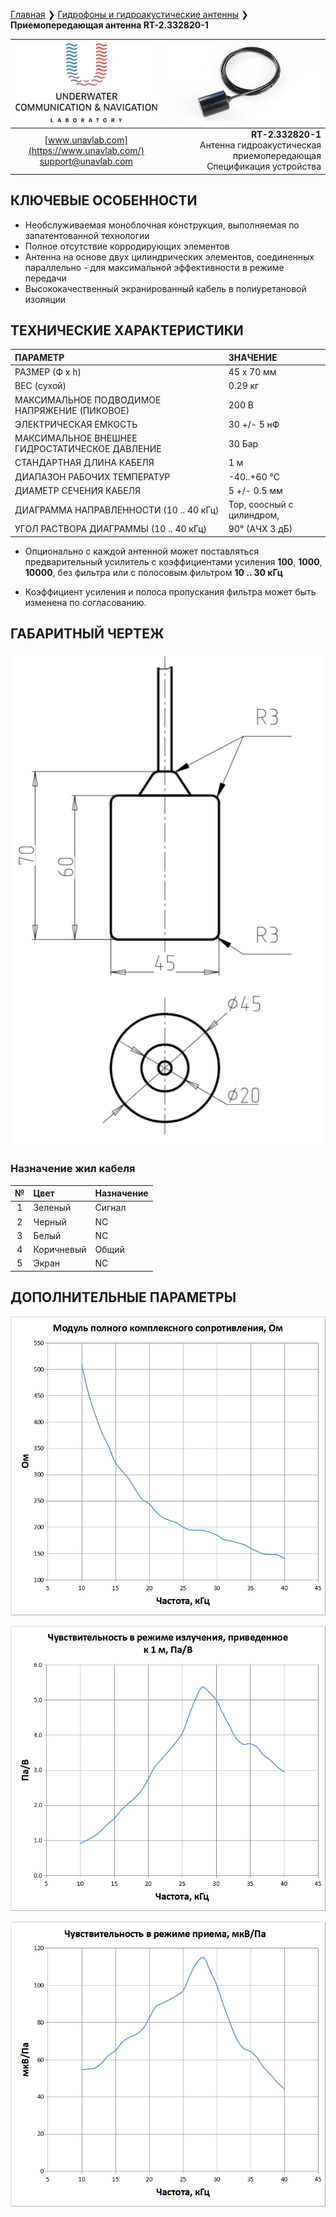 [Главная](/README_RU) ❯ [Гидрофоны и гидроакустические антенны](underwater_acoustic_antennas_ru.md) ❯ **Приемопередающая антенна RT-2.332820-1**

<div style="page-break-after: always;"></div>

| ![logo](/documentation/sm_logo.png) | ![logo](/documentation/def_buoy_txd.png) |
| :---: | ---: |
| [www.unavlab.com](https://www.unavlab.com/) <br/> [support@unavlab.com](mailto:support@unavlab.com) | **RT-2.332820-1** <br/> Антенна гидроакустическая приемопередающая <br/> Спецификация устройства |

## КЛЮЧЕВЫЕ ОСОБЕННОСТИ

* Необслуживаемая моноблочная конструкция, выполняемая по запатентованной технологии
* Полное отсутствие корродирующих элементов
* Антенна на основе двух цилиндрических элементов, соединенных параллельно - для максимальной эффективности в режиме передачи
* Высококачественный экранированный кабель в полиуретановой изоляции

## ТЕХНИЧЕСКИЕ ХАРАКТЕРИСТИКИ

| ПАРАМЕТР | ЗНАЧЕНИЕ |
| :--- | :--- |
| РАЗМЕР (Ф х h) | 45 x 70 мм |
| ВЕС (сухой) | 0.29 кг |
| МАКСИМАЛЬНОЕ ПОДВОДИМОЕ НАПРЯЖЕНИЕ (ПИКОВОЕ) | 200 В |
| ЭЛЕКТРИЧЕСКАЯ ЕМКОСТЬ | 30 +/- 5 нФ |
| МАКСИМАЛЬНОЕ ВНЕШНЕЕ ГИДРОСТАТИЧЕСКОЕ ДАВЛЕНИЕ | 30 Бар |
| СТАНДАРТНАЯ ДЛИНА КАБЕЛЯ | 1 м |
| ДИАПАЗОН РАБОЧИХ ТЕМПЕРАТУР | -40..+60 °С |
| ДИАМЕТР СЕЧЕНИЯ КАБЕЛЯ | 5 +/- 0.5 мм |
| ДИАГРАММА НАПРАВЛЕННОСТИ (10 .. 40 кГц) | Тор, соосный с цилиндром,  |
| УГОЛ РАСТВОРА ДИАГРАММЫ (10 .. 40 кГц) | 90° (АЧХ 3 дБ) |

* Опционально с каждой антенной может поставляться предварительный усилитель с коэффициентами усиления **100**, **1000**, 
**10000**, без фильтра или с полосовым фильтром **10 .. 30 кГц**

* Коэффициент усиления и полоса пропускания фильтра может быть изменена по согласованию.

<div style="page-break-after: always;"></div>

## ГАБАРИТНЫЙ ЧЕРТЕЖ

![RT_2_332820_1_drawings](/documentation/RT_2_332820_1_drawings.png)

### Назначение жил кабеля

| № | Цвет | Назначение |
| :---: | :--- | :--- |
| 1 | Зеленый | Сигнал |
| 2 | Черный | NC |
| 3 | Белый | NC |
| 4 | Коричневый | Общий |
| 5 | Экран | NC |

<div style="page-break-after: always;"></div>

## ДОПОЛНИТЕЛЬНЫЕ ПАРАМЕТРЫ

![RT_2_332820_1_impedance](/documentation/RT_2_332820_1_ru_impedance.png)

<div style="page-break-after: always;"></div>

![RT_2_332820_1_tx_sensitivity](/documentation/RT_2_332820_1_ru_tx_sensitivity.png)

<div style="page-break-after: always;"></div>

![RT_2_332820_1_rx_sensitivity](/documentation/RT_2_332820_1_ru_rx_sensitivity.png)

<div style="page-break-after: always;"></div>
